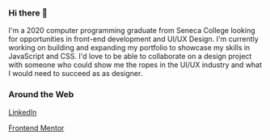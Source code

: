 ### Hi there 👋 

I'm a 2020 computer programming graduate from Seneca College looking for opportunities in front-end development and UI/UX Design. I'm currently working on building and expanding my portfolio to showcase my skills in JavaScript and CSS. I'd love to be able to collaborate on a design project with someone who could show me the ropes in the UI/UX industry and what I would need to succeed as as designer. 

### Around the Web
[LinkedIn](https://www.linkedin.com/in/melody-mastache-605536156/ "Melody's LinkedIn Profile")

[Frontend Mentor](https://www.frontendmentor.io/profile/melodymastache "Melody's Profile on frontendmentor.io")

<!--
**melodymastache/melodymastache** is a ✨ _special_ ✨ repository because its `README.md` (this file) appears on your GitHub profile.

Here are some ideas to get you started:

- 🔭 I’m currently working on ...
- 🌱 I’m currently learning ...
- 👯 I’m looking to collaborate on ...
- 🤔 I’m looking for help with ...
- 💬 Ask me about ...
- 📫 How to reach me: ...
- ⚡ Fun fact: ...
-->
